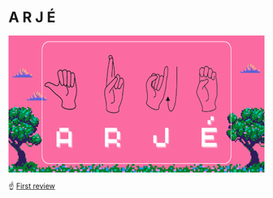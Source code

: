 # A R J É

<img style="width:100vw; height:270px" src="Assets/logo.png"/>

:point_up: [First review](https://github.com/soy-russ-bp/proyecto_poo/tree/First-Review)
